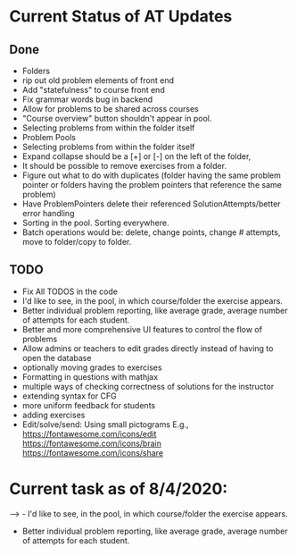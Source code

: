 # Current Status of AT Updates


## Done
- Folders
- rip out old problem elements of front end
- Add "statefulness" to course front end
- Fix grammar words bug in backend
- Allow for problems to be shared across courses
- "Course overview" button shouldn't appear in pool.
- Selecting problems from within the folder itself
- Problem Pools
- Selecting problems from within the folder itself
- Expand collapse should be a [+] or [-] on the left of the folder,
- It should be possible to remove exercises from a folder.
- Figure out what to do with duplicates (folder having the same problem pointer or folders having the problem pointers that reference the same problem)
- Have ProblemPointers delete their referenced SolutionAttempts/better error handling
- Sorting in the pool.  Sorting everywhere.
- Batch operations would be: delete, change points, change # attempts, move to folder/copy to folder.

## TODO
- Fix All TODOS in the code
- I'd like to see, in the pool, in which course/folder the exercise appears.
- Better individual problem reporting, like average grade, average number of attempts for each student.
- Better and more comprehensive UI features to control the flow of problems
- Allow admins or teachers to edit grades directly instead of having to open the database
- optionally moving grades to exercises
- Formatting in questions with mathjax
- multiple ways of checking correctness of solutions for the instructor
- extending syntax for CFG
- more uniform feedback for students
- adding exercises
- Edit/solve/send: Using small pictograms E.g.,
https://fontawesome.com/icons/edit
https://fontawesome.com/icons/brain
https://fontawesome.com/icons/share


# Current task as of 8/4/2020:
--> - I'd like to see, in the pool, in which course/folder the exercise appears.
- Better individual problem reporting, like average grade, average number of attempts for each student.


